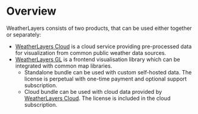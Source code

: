 # Overview

WeatherLayers consists of two products, that can be used either together or separately:

* [WeatherLayers Cloud](weatherlayers-cloud/) is a cloud service providing pre-processed data for visualization from common public weather data sources.
* [WeatherLayers GL](weatherlayers-gl/) is a frontend visualisation library which can be integrated with common map libraries.
  * Standalone bundle can be used with custom self-hosted data. The license is perpetual with one-time payment and optional support subscription.
  * Cloud bundle can be used with cloud data provided by [WeatherLayers Cloud](weatherlayers-cloud/). The license is included in the cloud subscription.
